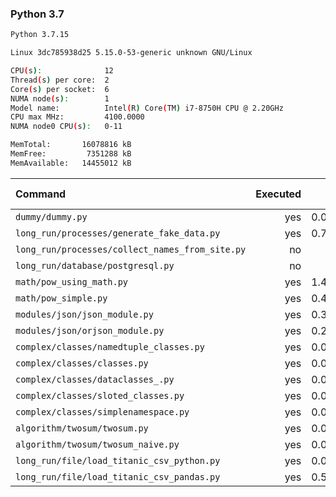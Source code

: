 ### **Python 3.7**

```bash
Python 3.7.15

Linux 3dc785938d25 5.15.0-53-generic unknown GNU/Linux

CPU(s):              12
Thread(s) per core:  2
Core(s) per socket:  6
NUMA node(s):        1
Model name:          Intel(R) Core(TM) i7-8750H CPU @ 2.20GHz
CPU max MHz:         4100.0000
NUMA node0 CPU(s):   0-11

MemTotal:       16078816 kB
MemFree:         7351288 kB
MemAvailable:   14455012 kB
```

| Command | Executed | Mean [s] | Stddev [s] | Median [s] | Min [s] | Max [s] | Memory [MB] |
|:---|---:|---:|---:|---:|---:|---:|---:|
| `dummy/dummy.py` | yes | 0.02483 | 0.00041 | 0.0247 | 0.02437 | 0.02546 | 19.81758 |
| `long_run/processes/generate_fake_data.py` | yes | 0.73122 | 0.0139 | 0.72732 | 0.71637 | 0.753 | 67.64258 |
| `long_run/processes/collect_names_from_site.py` | no | -1 | -1 | -1 | -1 | -1 | -1 |
| `long_run/database/postgresql.py` | no | -1 | -1 | -1 | -1 | -1 | -1 |
| `math/pow_using_math.py` | yes | 1.44104 | 0.02942 | 1.43325 | 1.40296 | 1.49422 | 19.97461 |
| `math/pow_simple.py` | yes | 0.43542 | 0.01575 | 0.43098 | 0.41776 | 0.45816 | 19.88438 |
| `modules/json/json_module.py` | yes | 0.37991 | 0.00444 | 0.38091 | 0.37261 | 0.38465 | 21.08516 |
| `modules/json/orjson_module.py` | yes | 0.20552 | 0.00273 | 0.20454 | 0.20199 | 0.21005 | 21.46719 |
| `complex/classes/namedtuple_classes.py` | yes | 0.07353 | 0.00082 | 0.07348 | 0.07236 | 0.07537 | 20.01328 |
| `complex/classes/classes.py` | yes | 0.03681 | 0.00019 | 0.03679 | 0.0366 | 0.03712 | 20.1793 |
| `complex/classes/dataclasses_.py` | yes | 0.09645 | 0.00136 | 0.09641 | 0.09489 | 0.09879 | 19.91719 |
| `complex/classes/sloted_classes.py` | yes | 0.03696 | 0.00037 | 0.03694 | 0.03645 | 0.03766 | 19.89297 |
| `complex/classes/simplenamespace.py` | yes | 0.03823 | 0.00048 | 0.03819 | 0.03748 | 0.03893 | 20.03164 |
| `algorithm/twosum/twosum.py` | yes | 0.06476 | 0.0005 | 0.06481 | 0.06397 | 0.06549 | 19.83711 |
| `algorithm/twosum/twosum_naive.py` | yes | 0.06513 | 0.0012 | 0.06495 | 0.06368 | 0.06817 | 20.00391 |
| `long_run/file/load_titanic_csv_python.py` | yes | 0.06129 | 0.00072 | 0.06133 | 0.06015 | 0.06228 | 19.97031 |
| `long_run/file/load_titanic_csv_pandas.py` | yes | 0.56564 | 0.02169 | 0.55835 | 0.54331 | 0.60131 | 63.15781 |
